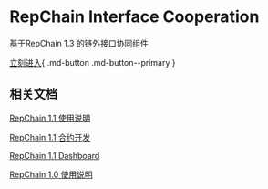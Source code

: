 # RepChain Interface Cooperation

基于RepChain 1.3 的链外接口协同组件

[立刻进入](./01.开始/01.引言.md){ .md-button .md-button--primary }



## 相关文档

 [RepChain 1.1 使用说明](https://btajl.gitee.io/rcdevelop-docs/#/)

 [RepChain 1.1 合约开发](http://btajl.gitee.io/repchain-tpldevelop/#/) 

 [RepChain 1.1 Dashboard](https://linkel_1.gitee.io/repchain-dashboard-client/1.1/) 

 [RepChain 1.0 使用说明 ](https://btajl.gitee.io/rcdevelop-docs/#/v1.0.0/) 
